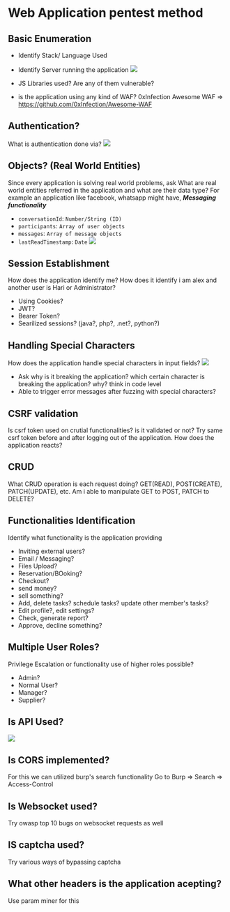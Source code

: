 # Web Application pentest method

## Basic Enumeration
* Identify Stack/ Language Used
* Identify Server running the application
![](https://i.ibb.co/Q9z0Hww/hehe.png)

* JS Libraries used? Are any of them vulnerable?
* is the application using any kind of WAF? 0xInfection Awesome WAF => https://github.com/0xInfection/Awesome-WAF

## Authentication?
What is authentication done via?
![](https://i.ibb.co/s10kYCS/hehe1.png)

## Objects? (Real World Entities)
Since every application is solving real world problems, ask What are real world entities referred in the application and what are their data type?
For example an application like facebook, whatsapp might have,
***Messaging functionality*** 
* `conversationId`: `Number/String (ID)`
* `participants`: `Array of user objects`
* `messages`: `Array of message objects`
* `lastReadTimestamp`: `Date` 
![](https://i.ibb.co/sRrByBL/hehe2.png)

## Session Establishment
How does the application identify me? How does it identify i am alex and another user is Hari or Administrator?
* Using Cookies?
* JWT?
* Bearer Token?
* Searilized sessions? (java?, php?, .net?, python?)

## Handling Special Characters
How does the application handle special characters in input fields?
![](https://i.ibb.co/28KdjLw/hehe4.png)

* Ask why is it breaking the application? which certain character is breaking the application? why? think in code level
* Able to trigger error messages after fuzzing with special characters?

## CSRF validation
Is csrf token used on crutial functionalities? is it validated or not? Try same csrf token before and after logging out of the application. How does the application reacts?

## CRUD
What CRUD operation is each request doing? GET(READ), POST(CREATE), PATCH(UPDATE), etc. Am i able to manipulate GET to POST, PATCH to DELETE?

## Functionalities Identification
Identify what functionality is the application providing
* Inviting external users?
* Email / Messaging?
* Files Upload?
* Reservation/BOoking?
* Checkout?
* send money?
* sell something?
* Add, delete tasks? schedule tasks? update other member's tasks?
* Edit profile?, edit settings?
* Check, generate report?
* Approve, decline something?

## Multiple User Roles?
Privilege Escalation or functionality use of higher roles possible?
* Admin?
* Normal User?
* Manager?
* Supplier?

## Is API Used?
![](https://i.ibb.co/qxLVH3x/hehe5.png)

## Is CORS implemented?
For this we can utilized burp's search functionality Go to Burp => Search => Access-Control

## Is Websocket used?
Try owasp top 10 bugs on websocket requests as well

## IS captcha used?
Try various ways of bypassing captcha

## What other headers is the application acepting?
Use param miner for this

